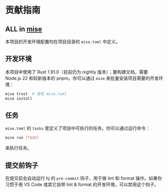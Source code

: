 # 贡献指南

## ALL in [mise](https://mise.jdx.dev)

本项目的开发环境配置均在项目目录的 `mise.toml` 中定义。

## 开发环境

本项目中使用了 Rust 1.91.0（目前仍为 nightly 版本）；要构建文档，需要 Node.js 22 和较新版本的 pnpm。你可以通过 `mise` 来批量安装项目需要的开发环境：

```bash
mise trust  # 信任 mise.toml
mise install
```

## 任务

`mise.toml` 的 `tasks` 里定义了项目中可执行的任务。你可以通过运行命令：

```bash
mise run [TASK]
```

来执行任务。

## 提交前钩子

在提交前会自动运行 hj 的 `pre-commit` 钩子，用于做 lint 和 format 操作。如果你习惯于用 VS Code 或其它自带 lint & format 的开发环境，可以禁用这个钩子。
